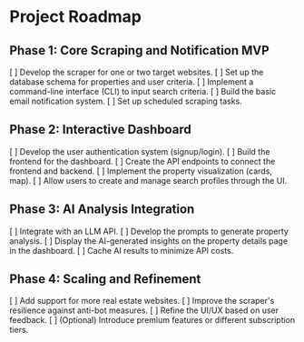 # Project Roadmap

## Phase 1: Core Scraping and Notification MVP
[ ] Develop the scraper for one or two target websites.
[ ] Set up the database schema for properties and user criteria.
[ ] Implement a command-line interface (CLI) to input search criteria.
[ ] Build the basic email notification system.
[ ] Set up scheduled scraping tasks.

## Phase 2: Interactive Dashboard
[ ] Develop the user authentication system (signup/login).
[ ] Build the frontend for the dashboard.
[ ] Create the API endpoints to connect the frontend and backend.
[ ] Implement the property visualization (cards, map).
[ ] Allow users to create and manage search profiles through the UI.

## Phase 3: AI Analysis Integration
[ ] Integrate with an LLM API.
[ ] Develop the prompts to generate property analysis.
[ ] Display the AI-generated insights on the property details page in the dashboard.
[ ] Cache AI results to minimize API costs.

## Phase 4: Scaling and Refinement
[ ] Add support for more real estate websites.
[ ] Improve the scraper's resilience against anti-bot measures.
[ ] Refine the UI/UX based on user feedback.
[ ] (Optional) Introduce premium features or different subscription tiers.
